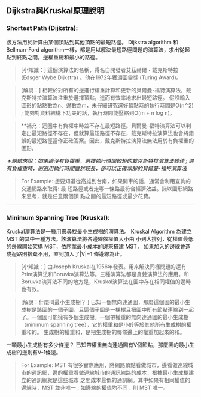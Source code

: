 ## Dijkstra與Kruskal原理說明  
  
### Shortest Path (Dijkstra): 
該方法用於計算由某個頂點到其他頂點的最短路徑。
Dijkstra algorithm 和 Bellman-Ford algorithm一樣，都是用以解決最短路徑問題的演算法，求出從起點到終點之間，邊權重總和最小的路徑。

>[小知識：]
這個演算法的名稱，得名自開發者艾茲赫爾・戴克斯特拉 (Edsger Wybe Dijkstra) 。他在1972年獲頒圖靈獎 (Turing Award)。

>[解說：]
相較於對所有的邊進行權重計算和更新的貝爾曼-福特演算法，戴克斯特拉演算法注重於選擇頂點，進而有效率地求出最短路徑。
假設輸入圖形的點點數為n、邊數為m，未仔細研究選好頂點時的執行時間是O(n⌃2) ; 能夠對資料結構下功夫的話，執行時間能壓縮到O(m + n log n)。

>**補充：迴圈中有負權中時並不存在最短路徑。貝爾曼-福特演算法可以判定出最短路徑不存在，但就算最短路徑不存在，戴克斯特拉演算法也會將錯誤的最短路徑當作正確答案。因此，戴克斯特拉演算法無法用於有負權重的圖形。

*＊總結來說：如果邊沒有負權重，選擇執行時間較短的戴克斯特拉演算法較佳 ; 邊有負權重時，則選用執行時間雖然較長，卻可以正確求解的貝爾曼-福特演算法*

> For Example:
想要知道從高雄到台南，如果開車的話，通常會利用查詢的交通網路來取得: 最 短路徑或者走哪一條路最符合經濟效益。諾以圖形網路來思考，就是任意兩個頂 點之間的最短路徑或最少花費。
***
###  Minimum Spanning Tree (Kruskal): 
Kruskal演算法是一種用來尋找最小生成樹的演算法。
Kruskal Algorithm 為建立 MST 的其中一種方法。該演算法將各邊線依權值大小由 小到大排列，從權值最低的邊線開始架構 MST，依序拿最小成本的邊來搭建 MST， 如果加入的邊線會造成迴路則捨棄不用，直到加入了|V|−1 條邊線為止。

>[小知識：]
由Joseph Kruskal在1956年發表。用來解決同樣問題的還有Prim演算法和Boruvka演算法等。三種演算法都是貪婪演算法的應用。和Boruvka演算法不同的地方是，Kruskal演算法在圖中存在相同權值的邊時也有效。

>[解說：什麼叫最小生成樹？ ]
已知一個無向連通圖，那麼這個圖的最小生成樹是該圖的一個子圖，且這個子圖是一棵樹且把圖中所有節點連線到一起了。一個圖可能擁有多個生成樹。一個帶權重的無向連通圖的最小生成樹（minimum spanning tree），它的權重和是小於等於其他所有生成樹的權重和的。 
生成樹的權重和，是把生成樹的每條邊上的權重加起來的和。

一顆最小生成樹有多少條邊？ 
已知帶權重無向連通圖有V個節點，那麼圖的最小生成樹的邊則有V-1條邊。

> For Example:
MST 有很多實際應用，將網路頂點看做城市，邊看做連線城市的通訊網，邊的權重看做連線城市的通訊線路的成本，根據最小生成樹建立的通訊網就是這些城市 之間成本最低的通訊網。其中如果有相同權值的邊線時，MST 並非唯一 ; 如邊線的權值均不同，則 MST 唯一。
